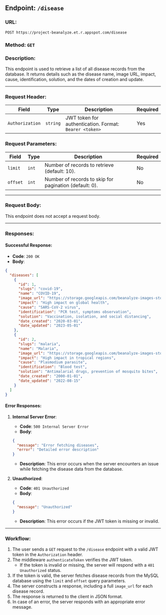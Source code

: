 ## **Endpoint**: `/disease`

### **URL**:
```
POST https://project-beanalyze.et.r.appspot.com/disease
```

### **Method**: `GET`

### **Description**:
This endpoint is used to retrieve a list of all disease records from the database. It returns details such as the disease name, image URL, impact, cause, identification, solution, and the dates of creation and update.

---

### **Request Header**:

| **Field**        | **Type**  | **Description**                                               | **Required** |
|------------------|-----------|---------------------------------------------------------------|--------------|
| `Authorization`  | `string`  | JWT token for authentication. Format: `Bearer <token>`        | Yes          |

### **Request Parameters**:

| **Field** | **Type** | **Description**                                      | **Required** |
|-----------|----------|------------------------------------------------------|--------------|
| `limit`   | `int`    | Number of records to retrieve (default: 10).         | No           |
| `offset`  | `int`    | Number of records to skip for pagination (default: 0).| No           |

---

### **Request Body**:

This endpoint does not accept a request body.

---

### **Responses**:

#### **Successful Response**:
- **Code**: `200 OK`
- **Body**:
```json
{
  "diseases": [
    {
      "id": 1,
      "slugs": "covid-19",
      "name": "COVID-19",
      "image_url": "https://storage.googleapis.com/beanalyze-images-storage/disease-images/covid_image.jpg",
      "impact": "High impact on global health",
      "cause": "SARS-CoV-2 virus",
      "identification": "PCR test, symptoms observation",
      "solution": "Vaccination, isolation, and social distancing",
      "date_created": "2020-03-01",
      "date_updated": "2023-05-01"
    },
    {
      "id": 2,
      "slugs": "malaria",
      "name": "Malaria",
      "image_url": "https://storage.googleapis.com/beanalyze-images-storage/disease-images/malaria_image.jpg",
      "impact": "High impact in tropical regions",
      "cause": "Plasmodium parasite",
      "identification": "Blood test",
      "solution": "Antimalarial drugs, prevention of mosquito bites",
      "date_created": "2000-01-01",
      "date_updated": "2022-08-15"
    }
  ]
}
```

#### **Error Responses**:

1. **Internal Server Error**:
   - **Code**: `500 Internal Server Error`
   - **Body**:
   ```json
   {
     "message": "Error fetching diseases",
     "error": "Detailed error description"
   }
   ```
   - **Description**: This error occurs when the server encounters an issue while fetching the disease data from the database.

2. **Unauthorized**:
   - **Code**: `401 Unauthorized`
   - **Body**:
   ```json
   {
     "message": "Unauthorized"
   }
   ```
   - **Description**: This error occurs if the JWT token is missing or invalid.

---

### **Workflow**:
1. The user sends a `GET` request to the `/disease` endpoint with a valid JWT token in the `Authorization` header.
2. The middleware `authenticateToken` verifies the JWT token.
   - If the token is invalid or missing, the server will respond with a `401 Unauthorized` status.
3. If the token is valid, the server fetches disease records from the MySQL database using the `limit` and `offset` query parameters.
4. The server constructs a response, including a full `image_url` for each disease record.
5. The response is returned to the client in JSON format.
6. In case of an error, the server responds with an appropriate error message.
